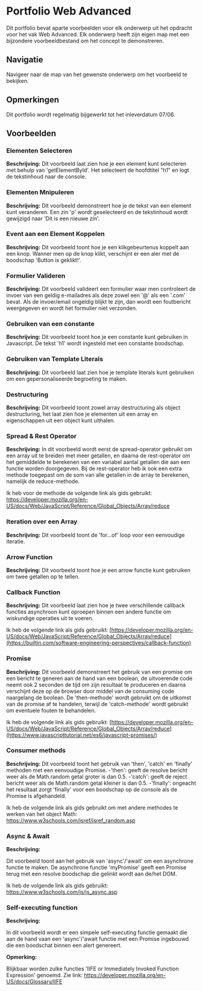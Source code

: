 # Portfolio Web Advanced
Dit portfolio bevat aparte voorbeelden voor elk onderwerp uit het opdracht voor het vak Web Advanced. Elk onderwerp heeft zijn eigen map met een bijzondere voorbeeldbestand om het concept te demonstreren.

## Navigatie
Navigeer naar de map van het gewenste onderwerp om het voorbeeld te bekijken.

## Opmerkingen
Dit portfolio wordt regelmatig bijgewerkt tot het inleverdatum 07/06.

## Voorbeelden
### Elementen Selecteren
**Beschrijving:**
Dit voorbeeld laat zien hoe je een element kunt selecteren met behulp van 'getElementById'. Het selecteert de hoofdtitel "h1" en logt de tekstinhoud naar de console.

### Elementen Mnipuleren
**Beschrijving:**
Dit voorbeeld demonstreert hoe je de tekst van een element kunt veranderen. Een zin 'p' wordt geselecteerd en de tekstinhoud wordt gewijzigd naar 'Dit is een nieuwe zin'.

### Event aan een Element Koppelen
**Beschrijving:**
Dit voorbeeld toont hoe je een klikgebeurtenus koppelt aan een knop. Wanner men op de knop klikt, verschijnt er een aler met de boodschap 'Button is geklikt!'.

### Formulier Valideren
**Beschrijving:**
Dit voorbeeld valideert een formulier waar men controleert de invoer van een geldig e-mailadres als deze zowel een '@' als een '.com' bevat. Als de invoer/email ongeldig blijkt te zijn, dan wordt een foutbericht weergegeven en wordt het formulier niet verzonden.

### Gebruiken van een constante
**Beschrijving:**
Dit voorbeeld toont hoe je een constante kunt gebruiken in Javascript. De tekst 'h1' wordt ingesteld met een constante boodschap.

### Gebruiken van Template Literals
**Beschrijving:**
Dit voorbeeld laat zien hoe je template literals kunt gebruiken om een gepersonaliseerde begroeting te maken.

### Destructuring
**Beschrijving:**
Dit voorbeeld toont zowel array destructuring als object destructuring, het laat zien hoe je elementen uit een array en eigenschappen uit een object kunt uithalen.

### Spread & Rest Operator
**Beschrijving:**
In dit voorbeeld wordt eerst de spread-operator gebruikt om een array uit te breiden met meer getallen, en daarna de rest-operator om het gemiddelde te berekenen van een variabel aantal getallen die aan een functie worden doorgegeven. Bij de rest-operator heb ik ook een extra methode toegepast om de som van alle getallen in de array te berekenen, namelijk de reduce-methode.

Ik heb voor de methode de volgende link als gids gebruikt: https://developer.mozilla.org/en-US/docs/Web/JavaScript/Reference/Global_Objects/Array/reduce

### Iteration over een Array
**Beschrijving:**
Dit voorbeeld toont de 'for...of' loop voor een eenvoudige iteratie.

### Arrow Function
**Beschrijving:**
Dit voorbeeld toont hoe je een arrow functie kunt gebruiken om twee getallen op te tellen.

### Callback Function
**Beschrijving:**
Dit voorbeeld laat zien hoe je twee verschillende callback functies asynchroon kunt oproepen binnen een andere functie om wiskundige operaties uit te voeren.

Ik heb de volgende link als gids gebruikt: [https://developer.mozilla.org/en-US/docs/Web/JavaScript/Reference/Global_Objects/Array/reduce](https://builtin.com/software-engineering-perspectives/callback-function)

### Promise
**Beschrijving:**
Dit voorbeeld demonstreert het gebruik van een promise om een bericht te generen aan de hand van een boolean, de uitvoerende code neemt ook 2 seconden de tijd om zijn resultaat te produceren en daarna verschijnt deze op de browser door middel van de consuming code naargelang de boolean.
De 'then-methode' wordt gebruikt om de uitkomst van de promise af te handelen, terwijl de 'catch-methode' wordt gebruikt om eventuele fouten te behandelen.

Ik heb de volgende link als gids gebruikt: [https://developer.mozilla.org/en-US/docs/Web/JavaScript/Reference/Global_Objects/Array/reduce](https://www.javascripttutorial.net/es6/javascript-promises/)

### Consumer methods
**Beschrijving:**
Dit voorbeeld toont het gebruik van 'then', 'catch' en 'finally' methoden met een eenvoudige Promise.
-'then': geeft de resolve bericht weer als de Math.random getal groter is dan 0.5.
-'catch': geeft de reject bericht weer als de Math.random getal kleiner is dan 0.5.
-'finally': ongeacht het resultaat zorgt 'finally' voor een boodschap op de console als de Promise is afgehandeld.

Ik heb de volgende link als gids gebruikt om met andere methodes te werken van het object Math: https://www.w3schools.com/jsref/jsref_random.asp

### Async & Await
**Beschrijving:**

Dit voorbeeld toont aan het gebruik van 'async'/'await' om een asynchrone functie te maken. De asynchrone functie 'myPromise' geeft een Promise terug met een resolve boodschap die gelinkt wordt aan de/het DOM.

Ik heb de volgende link als gids gebruikt: https://www.w3schools.com/js/js_async.asp

### Self-executing function
**Beschrijving:**

In dit voorbeeld wordt er een simpele self-executing functie gemaakt die aan de hand vaan een 'async'/'await functie met een Promise ingebouwd die een boodschat binnen een alert genereert.

**Opmerking:**

Blijkbaar worden zulke functies 'IIFE or Immediately Invoked Function Expression' genoemd. Zie link: https://developer.mozilla.org/en-US/docs/Glossary/IIFE
